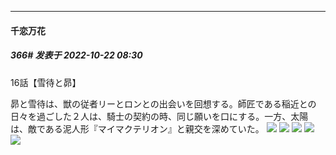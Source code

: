 

*****

####  千恋万花  
##### 366#       发表于 2022-10-22 08:30

16話【雪待と昴】

昴と雪待は、獣の従者リーとロンとの出会いを回想する。師匠である稲近との日々を過ごした２人は、騎士の契約の時、同じ願いを口にする。一方、太陽は、敵である泥人形『マイマクテリオン』と親交を深めていた。
<img src="https://p.sda1.dev/7/14b7a847545419749b1c9c7167a5a905/ca37c5ab-0ee8-43d5-834f-aa87d564fed6.jpg" referrerpolicy="no-referrer">
<img src="https://p.sda1.dev/7/d4532be9db9674623b47c2efeb5a3f6f/7c97ad0c-fc67-4acc-ae1d-6a14ca7436c4.jpg" referrerpolicy="no-referrer">
<img src="https://p.sda1.dev/7/469d4672f4afde4ed946b612b6d9d27b/b693e1a1-cae2-4787-8db4-6dc03324d5fb.jpg" referrerpolicy="no-referrer">
<img src="https://p.sda1.dev/7/7185f41ddb2dc334871036899197e88c/5b7c9545-4dc0-4228-9320-b93bfc2f6050.jpg" referrerpolicy="no-referrer">
<img src="https://p.sda1.dev/7/fb84480737f40b5f39c1c57f353a7486/6bd0bbba-a624-4a4d-970c-a0538a4b9065.jpg" referrerpolicy="no-referrer">

